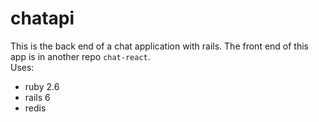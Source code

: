 # chatapi

This is the back end of a chat application with rails. The front end of this app is in another repo `chat-react`.\
Uses:
* ruby 2.6
* rails 6
* redis
